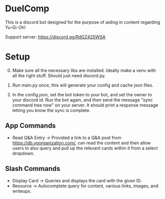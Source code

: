 # DuelComp
This is a discord bot designed for the purpose of aiding in content regarding Yu-Gi-Oh!

Support server: https://discord.gg/RdGZ42SWSA


# Setup

0) Make sure all the necessary libs are installed. Ideally make a venv with all the right stuff. Should just need discord.py.

1) Run main.py once, this will generate your config and cache json files.

2) In the config.json, set the bot token to your bot, and set the owner to your discord id. Run the bot again, and then send the message "sync command tree now" on your server. It should print a response message letting you know the sync is complete.


## App Commands
- Read Q&A Entry -> Provided a link to a Q&A post from https://db.ygorganization.com/, can read the content and then allow users to also query and pull up the relevant cards within it from a select dropdown.

## Slash Commands
- Display Card -> Queries and displays the card with the given ID.
- Resource -> Autocomplete query for content, various links, images, and writeups.
